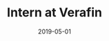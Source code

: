 ---
title: Intern at Verafin
eventType: job
date: 2019-05-01
thumbnail: verafin-thumb
image: verafin
blurb: I made multiple upgrades and bug fixes to the user interface that were requested by Verafin clients. I created a Verafin plugin that identifies high risk customers based on transaction and biographical characteristics.
tags: [java, postgres, backbone]
---